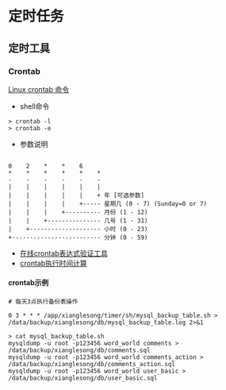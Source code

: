 # 定时任务

## 定时工具

### Crontab

[Linux crontab 命令](https://www.runoob.com/linux/linux-comm-crontab.html)

* shell命令

``` shell
> crontab -l
> crontab -e
```

* 参数说明

``` text

0    2    *    *    6
*    *    *    *    *    *
-    -    -    -    -    -
|    |    |    |    |    |
|    |    |    |    |    + 年 [可选参数]
|    |    |    |    +----- 星期几 (0 - 7) (Sunday=0 or 7)
|    |    |    +---------- 月份 (1 - 12)
|    |    +--------------- 几号 (1 - 31)
|    +-------------------- 小时 (0 - 23)
+------------------------- 分钟 (0 - 59)
```

* [在线crontab表达式验证工具](https://www.oren.net.cn/tool/cron.html)
* [crontab执行时间计算](https://tool.lu/crontab/)

#### crontab示例

``` text
# 每天3点执行备份表操作

0 3 * * * /app/xianglesong/timer/sh/mysql_backup_table.sh > /data/backup/xianglesong/db/mysql_backup_table.log 2>&1

```

``` shell
> cat mysql_backup_table.sh 
mysqldump -u root -p123456 word_world comments > /data/backup/xianglesong/db/comments.sql
mysqldump -u root -p123456 word_world comments_action > /data/backup/xianglesong/db/comments_action.sql
mysqldump -u root -p123456 word_world user_basic > /data/backup/xianglesong/db/user_basic.sql
```
